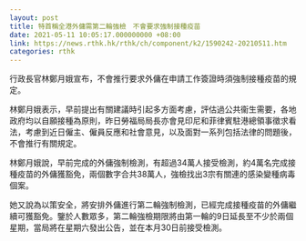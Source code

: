 ```yaml
---
layout: post
title: 特首稱全港外傭需第二輪強檢　不會要求強制接種疫苗
date: 2021-05-11 10:05:17.000000000 +08:00
link: https://news.rthk.hk/rthk/ch/component/k2/1590242-20210511.htm
categories: rthk
---
```


行政長官林鄭月娥宣布，不會推行要求外傭在申請工作簽證時須強制接種疫苗的規定。

林鄭月娥表示，早前提出有關建議時引起多方面考慮，評估過公共衞生需要，各地政府均以自願接種為原則，昨日勞福局局長亦會見印尼和菲律賓駐港總領事徵求看法，考慮到近日僱主、僱員反應和社會意見，以及面對一系列包括法律的問題後，不會推行有關規定。

林鄭月娥說，早前完成的外傭強制檢測，有超過34萬人接受檢測，約4萬名完成接種疫苗的外傭獲豁免，兩個數字合共38萬人，強檢找出3宗有關連的感染變種病毒個案。

她又說為以策安全，將安排外傭進行第二輪強制檢測，已經完成接種疫苗的外傭繼續可獲豁免。鑒於人數眾多，第二輪強檢期限將由第一輪的9日延長至不少於兩個星期，當局將在星期六發出公告，並在本月30日前接受檢測。
